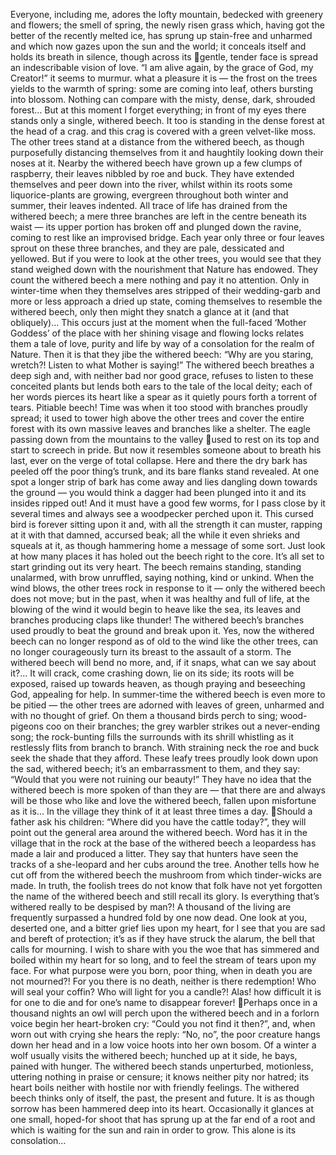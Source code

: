 Everyone, including me, adores the lofty mountain, bedecked with greenery and
flowers; the smell of spring, the newly risen grass which, having got the better of the
recently melted ice, has sprung up stain-free and unharmed and which now gazes upon
the sun and the world; it conceals itself and holds its breath in silence, though across its
gentle, tender face is spread an indescribable vision of love. “I am alive again, by the
grace of God, my Creator!” it seems to murmur. what a pleasure it is — the frost on the
trees yields to the warmth of spring: some are coming into leaf, others bursting into
blossom. Nothing can compare with the misty, dense, dark, shrouded forest…
But at this moment I forget everything; in front of my eyes there stands only a single,
withered beech. It too is standing in the dense forest at the head of a crag. and this crag is
covered with a green velvet-like moss. The other trees stand at a distance from the
withered beech, as though purposefully distancing themselves from it and haughtily
looking down their noses at it. Nearby the withered beech have grown up a few clumps of
raspberry, their leaves nibbled by roe and buck. They have extended themselves and peer
down into the river, whilst within its roots some liquorice-plants are growing, evergreen
throughout both winter and summer, their leaves indented.
All trace of life has drained from the withered beech; a mere three branches are left in
the centre beneath its waist — its upper portion has broken off and plunged down the
ravine, coming to rest like an improvised bridge. Each year only three or four leaves
sprout on these three branches, and they are pale, dessicated and yellowed. But if you
were to look at the other trees, you would see that they stand weighed down with the
nourishment that Nature has endowed. They count the withered beech a mere nothing and
pay it no attention. Only in winter-time when they themselves ares stripped of their
wedding-garb and more or less approach a dried up state, coming themselves to resemble
the withered beech, only then might they snatch a glance at it (and that obliquely)… This
occurs just at the moment when the full-faced ‘Mother Goddess’ of the place with her
shining visage and flowing locks relates them a tale of love, purity and life by way of a
consolation for the realm of Nature. Then it is that they jibe the withered beech: “Why
are you staring, wretch?! Listen to what Mother is saying!”
The withered beech breathes a deep sigh and, with neither bad nor good grace, refuses
to listen to these conceited plants but lends both ears to the tale of the local deity; each of
her words pierces its heart like a spear as it quietly pours forth a torrent of tears.
Pitiable beech! Time was when it too stood with branches proudly spread; it used to
tower high above the other trees and cover the entire forest with its own massive leaves
and branches like a shelter. The eagle passing down from the mountains to the valley
used to rest on its top and start to screech in pride. But now it resembles someone about
to breath his last, ever on the verge of total collapse. Here and there the dry bark has
peeled off the poor thing’s trunk, and its bare flanks stand revealed. At one spot a longer
strip of bark has come away and lies dangling down towards the ground — you would
think a dagger had been plunged into it and its insides ripped out! And it must have a
good few worms, for I pass close by it several times and always see a woodpecker
perched upon it. This cursed bird is forever sitting upon it and, with all the strength it can
muster, rapping at it with that damned, accursed beak; all the while it even shrieks and
squeals at it, as though hammering home a message of some sort. Just look at how many
places it has holed out the beech right to the core. It’s all set to start grinding out its very
heart. The beech remains standing, standing unalarmed, with brow unruffled, saying
nothing, kind or unkind.
When the wind blows, the other trees rock in response to it — only the withered beech
does not move; but in the past, when it was healthy and full of life, at the blowing of the
wind it would begin to heave like the sea, its leaves and branches producing claps like
thunder! The withered beech’s branches used proudly to beat the ground and break upon
it. Yes, now the withered beech can no longer respond as of old to the wind like the other
trees, can no longer courageously turn its breast to the assault of a storm. The withered
beech will bend no more, and, if it snaps, what can we say about it?... It will crack, come
crashing down, lie on its side; its roots will be exposed, raised up towards heaven, as
though praying and beseeching God, appealing for help.
In summer-time the withered beech is even more to be pitied — the other trees are
adorned with leaves of green, unharmed and with no thought of grief. On them a
thousand birds perch to sing; wood-pigeons coo on their branches; the grey warbler
strikes out a never-ending song; the rock-bunting fills the surrounds with its shrill
whistling as it restlessly flits from branch to branch. With straining neck the roe and buck
seek the shade that they afford. These leafy trees proudly look down upon the sad,
withered beech; it’s an embarrassment to them, and they say: “Would that you were not
ruining our beauty!” They have no idea that the withered beech is more spoken of than
they are — that there are and always will be those who like and love the withered beech,
fallen upon misfortune as it is… In the village they think of it at least three times a day.
Should a father ask his children: “Where did you have the cattle today?”, they will point
out the general area around the withered beech.
Word has it in the village that in the rock at the base of the withered beech a
leopardess has made a lair and produced a litter. They say that hunters have seen the
tracks of a she-leopard and her cubs around the tree.
Another tells how he cut off from the withered beech the mushroom from which
tinder-wicks are made.
In truth, the foolish trees do not know that folk have not yet forgotten the name of the
withered beech and still recall its glory.
Is everything that’s withered really
to be despised by man?!
A thousand of the living are frequently
surpassed a hundred fold by one now dead.
One look at you, deserted one,
and a bitter grief lies upon my heart,
for I see that you are sad
and bereft of protection;
it’s as if they have struck the alarum,
the bell that calls for mourning.
I wish to share with you
the woe that has simmered and boiled
within my heart for so long,
and to feel the stream of tears upon my face.
For what purpose were you born, poor thing,
when in death you are not mourned?!
For you there is no death,
neither is there redemption!
Who will seal your coffin?
Who will light for you a candle?!
Alas! how difficult it is for one to die
and for one’s name to disappear forever!
Perhaps once in a thousand nights an owl will perch upon the withered beech and in a
forlorn voice begin her heart-broken cry: “Could you not find it then?”, and, when worn
out with crying she hears the reply: “No, no”, the poor creature hangs down her head and
in a low voice hoots into her own bosom.
Of a winter a wolf usually visits the withered beech; hunched up at it side, he bays,
pained with hunger. The withered beech stands unperturbed, motionless, uttering nothing
in praise or censure; it knows neither pity nor hatred; its heart boils neither with hostile
nor with friendly feelings. The withered beech thinks only of itself, the past, the present
and future. It is as though sorrow has been hammered deep into its heart. Occasionally it
glances at one small, hoped-for shoot that has sprung up at the far end of a root and
which is waiting for the sun and rain in order to grow. This alone is its consolation…